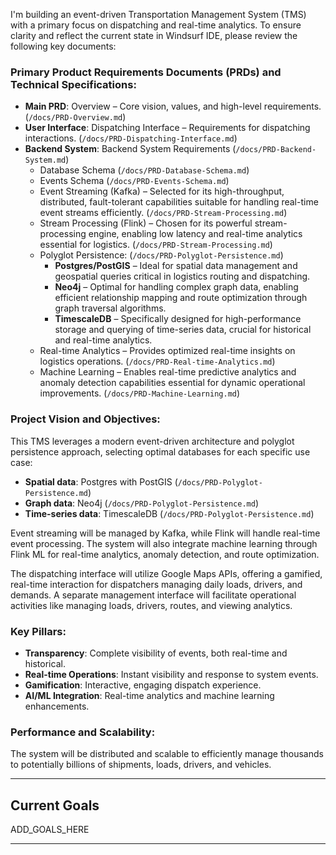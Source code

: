 I'm building an event-driven Transportation Management System (TMS) with a primary focus on dispatching and real-time analytics. To ensure clarity and reflect the current state in Windsurf IDE, please review the following key documents:

### **Primary Product Requirements Documents (PRDs) and Technical Specifications:**

* **Main PRD**: Overview – Core vision, values, and high-level requirements. (`/docs/PRD-Overview.md`)  
* **User Interface**: Dispatching Interface – Requirements for dispatching interactions. (`/docs/PRD-Dispatching-Interface.md`)  
* **Backend System**: Backend System Requirements (`/docs/PRD-Backend-System.md`)  
  * Database Schema (`/docs/PRD-Database-Schema.md`)  
  * Events Schema (`/docs/PRD-Events-Schema.md`)  
  * Event Streaming (Kafka) – Selected for its high-throughput, distributed, fault-tolerant capabilities suitable for handling real-time event streams efficiently. (`/docs/PRD-Stream-Processing.md`)  
  * Stream Processing (Flink) – Chosen for its powerful stream-processing engine, enabling low latency and real-time analytics essential for logistics. (`/docs/PRD-Stream-Processing.md`)  
  * Polyglot Persistence: (`/docs/PRD-Polyglot-Persistence.md`)  
    * **Postgres/PostGIS** – Ideal for spatial data management and geospatial queries critical in logistics routing and dispatching.  
    * **Neo4j** – Optimal for handling complex graph data, enabling efficient relationship mapping and route optimization through graph traversal algorithms.  
    * **TimescaleDB** – Specifically designed for high-performance storage and querying of time-series data, crucial for historical and real-time analytics.  
  * Real-time Analytics – Provides optimized real-time insights on logistics operations. (`/docs/PRD-Real-time-Analytics.md`)  
  * Machine Learning – Enables real-time predictive analytics and anomaly detection capabilities essential for dynamic operational improvements. (`/docs/PRD-Machine-Learning.md`)

### **Project Vision and Objectives:**

This TMS leverages a modern event-driven architecture and polyglot persistence approach, selecting optimal databases for each specific use case:

* **Spatial data**: Postgres with PostGIS (`/docs/PRD-Polyglot-Persistence.md`)  
* **Graph data**: Neo4j (`/docs/PRD-Polyglot-Persistence.md`)  
* **Time-series data**: TimescaleDB (`/docs/PRD-Polyglot-Persistence.md`)

Event streaming will be managed by Kafka, while Flink will handle real-time event processing. The system will also integrate machine learning through Flink ML for real-time analytics, anomaly detection, and route optimization.

The dispatching interface will utilize Google Maps APIs, offering a gamified, real-time interaction for dispatchers managing daily loads, drivers, and demands. A separate management interface will facilitate operational activities like managing loads, drivers, routes, and viewing analytics.

### **Key Pillars:**

* **Transparency**: Complete visibility of events, both real-time and historical.  
* **Real-time Operations**: Instant visibility and response to system events.  
* **Gamification**: Interactive, engaging dispatch experience.  
* **AI/ML Integration**: Real-time analytics and machine learning enhancements.

### **Performance and Scalability:**

The system will be distributed and scalable to efficiently manage thousands to potentially billions of shipments, loads, drivers, and vehicles.

---

## Current Goals

ADD_GOALS_HERE

---
